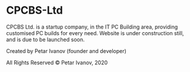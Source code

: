 # CPCBS-Ltd
CPCBS Ltd. is a startup company, in the IT PC Building area, providing customised PC builds for every need. 
Website is under construction still, and is due to be launched soon. 

Created by Petar Ivanov (founder and developer)

All Rights Reserved
© Petar Ivanov, 2020
